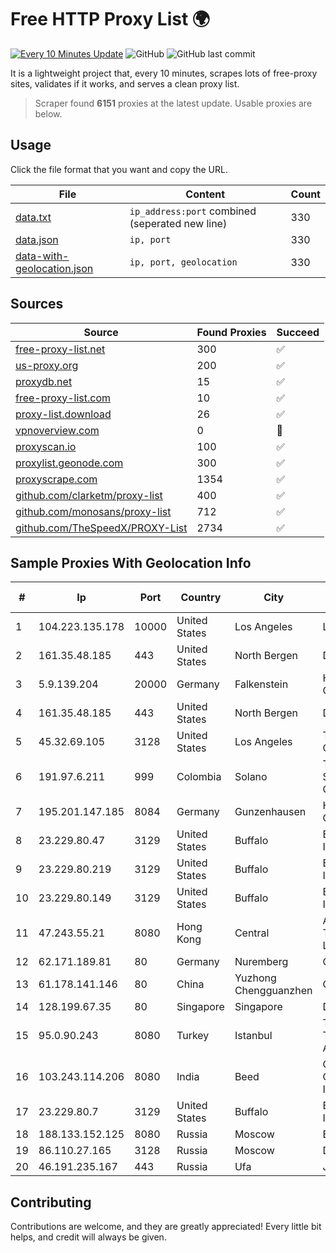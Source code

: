 
# Free HTTP Proxy List 🌍

[![Every 10 Minutes Update](https://github.com/mertguvencli/http-proxy-list/actions/workflows/main.yml/badge.svg?branch=main)](https://github.com/mertguvencli/http-proxy-list/actions/workflows/main.yml)
![GitHub](https://img.shields.io/github/license/mertguvencli/http-proxy-list)
![GitHub last commit](https://img.shields.io/github/last-commit/mertguvencli/http-proxy-list)

It is a lightweight project that, every 10 minutes, scrapes lots of free-proxy sites, validates if it works, and serves a clean proxy list.


> Scraper found **6151** proxies at the latest update. Usable proxies are below.

## Usage

Click the file format that you want and copy the URL.


|File|Content|Count|
|----|-------|-----|
|[data.txt](https://raw.githubusercontent.com/mertguvencli/http-proxy-list/main/proxy-list/data.txt)|`ip_address:port` combined (seperated new line)|330|
|[data.json](https://raw.githubusercontent.com/mertguvencli/http-proxy-list/main/proxy-list/data.json)|`ip, port`|330|
|[data-with-geolocation.json](https://raw.githubusercontent.com/mertguvencli/http-proxy-list/main/proxy-list/data-with-geolocation.json)|`ip, port, geolocation`|330|

## Sources

|Source|Found Proxies|Succeed|
|------|-------------|-------|
|[free-proxy-list.net](https://free-proxy-list.net)|300|✅|
|[us-proxy.org](https://www.us-proxy.org)|200|✅|
|[proxydb.net](http://proxydb.net)|15|✅|
|[free-proxy-list.com](https://free-proxy-list.com/?page=&port=&type%5B%5D=http&type%5B%5D=https&up_time=0&search=Search)|10|✅|
|[proxy-list.download](https://www.proxy-list.download/HTTP)|26|✅|
|[vpnoverview.com](https://vpnoverview.com/privacy/anonymous-browsing/free-proxy-servers)|0|🚫|
|[proxyscan.io](https://www.proxyscan.io)|100|✅|
|[proxylist.geonode.com](https://proxylist.geonode.com/api/proxy-list?limit=300&page=1&sort_by=lastChecked&sort_type=desc&protocols=http,https)|300|✅|
|[proxyscrape.com](https://api.proxyscrape.com/v2/?request=displayproxies&protocol=http&timeout=10000&country=all&ssl=all&anonymity=all)|1354|✅|
|[github.com/clarketm/proxy-list](https://raw.githubusercontent.com/clarketm/proxy-list/master/proxy-list-raw.txt)|400|✅|
|[github.com/monosans/proxy-list](https://raw.githubusercontent.com/monosans/proxy-list/main/proxies/http.txt)|712|✅|
|[github.com/TheSpeedX/PROXY-List](https://raw.githubusercontent.com/TheSpeedX/PROXY-List/master/http.txt)|2734|✅|


## Sample Proxies With Geolocation Info

|#|Ip|Port|Country|City|Internet Service Provider|
|-|--|----|-------|----|-------------------------|
|1|104.223.135.178|10000|United States|Los Angeles|LayerHost|
|2|161.35.48.185|443|United States|North Bergen|DigitalOcean, LLC|
|3|5.9.139.204|20000|Germany|Falkenstein|Hetzner Online GmbH|
|4|161.35.48.185|443|United States|North Bergen|DigitalOcean, LLC|
|5|45.32.69.105|3128|United States|Los Angeles|The Constant Company|
|6|191.97.6.211|999|Colombia|Solano|TV AZTECA SUCURSAL COLOMBIA|
|7|195.201.147.185|8084|Germany|Gunzenhausen|Hetzner Online GmbH|
|8|23.229.80.47|3129|United States|Buffalo|B2 Net Solutions Inc.|
|9|23.229.80.219|3129|United States|Buffalo|B2 Net Solutions Inc.|
|10|23.229.80.149|3129|United States|Buffalo|B2 Net Solutions Inc.|
|11|47.243.55.21|8080|Hong Kong|Central|Alibaba (US) Technology Co., Ltd.|
|12|62.171.189.81|80|Germany|Nuremberg|Contabo GmbH|
|13|61.178.141.146|80|China|Yuzhong Chengguanzhen|Chinanet|
|14|128.199.67.35|80|Singapore|Singapore|DigitalOcean, LLC|
|15|95.0.90.243|8080|Turkey|Istanbul|Turk Telekomunikasyon Anonim Sirketi|
|16|103.243.114.206|8080|India|Beed|Gazon Communications India Limited|
|17|23.229.80.7|3129|United States|Buffalo|B2 Net Solutions Inc.|
|18|188.133.152.125|8080|Russia|Moscow|Enforta-MSK|
|19|86.110.27.165|3128|Russia|Moscow|Digit One LLC|
|20|46.191.235.167|443|Russia|Ufa|JSC "Ufanet"|



## Contributing

Contributions are welcome, and they are greatly appreciated! Every
little bit helps, and credit will always be given.

